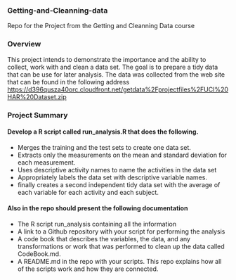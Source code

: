 ### Getting-and-Cleanning-data

 Repo for the Project from the Getting and Cleanning Data course

### Overview

This project intends to demonstrate the importance and the ability to collect, work with and clean a data set. The goal is to prepare a tidy data that can be use for later analysis. The data was collected from the web site that can be found in the following address https://d396qusza40orc.cloudfront.net/getdata%2Fprojectfiles%2FUCI%20HAR%20Dataset.zip
  
  
### Project Summary

#### Develop a R script called run_analysis.R that does the following. 

 - Merges the training and the test sets to create one data set.
 - Extracts only the measurements on the mean and standard deviation for each measurement. 
 - Uses descriptive activity names to name the activities in the data set
 - Appropriately labels the data set with descriptive variable names. 
 - finally creates a second independent tidy data set with the average of each variable for each activity and each subject.

#### Also in the repo should present the following documentation
 
  - The R script run_analysis containing all the information 
  - A link to a Github repository with your script for performing the analysis 
  - A code book that describes the variables, the data, and any transformations or work that was performed to clean up the data called CodeBook.md. 
  - A README.md in the repo with your scripts. This repo explains how all of the scripts work and how they are connected. 


